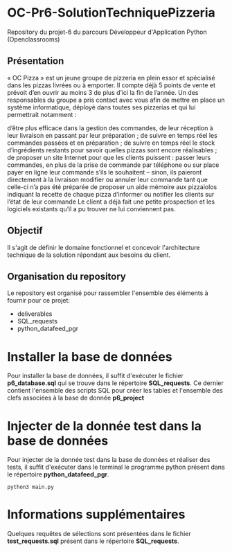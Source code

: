 # OC-Pr6-SolutionTechniquePizzeria
Repository du projet-6 du parcours Développeur d'Application Python (Openclassrooms)

## Présentation
« OC Pizza » est un jeune groupe de pizzeria en plein essor et spécialisé dans les pizzas livrées ou à emporter. Il compte déjà 5 points de vente et prévoit d’en ouvrir au moins 3 de plus d’ici la fin de l’année. Un des responsables du groupe a pris contact avec vous afin de mettre en place un système informatique, déployé dans toutes ses pizzerias et qui lui permettrait notamment :

d’être plus efficace dans la gestion des commandes, de leur réception à leur livraison en passant par leur préparation ;
de suivre en temps réel les commandes passées et en préparation ;
de suivre en temps réel le stock d’ingrédients restants pour savoir quelles pizzas sont encore réalisables ;
de proposer un site Internet pour que les clients puissent :
passer leurs commandes, en plus de la prise de commande par téléphone ou sur place
payer en ligne leur commande s’ils le souhaitent – sinon, ils paieront directement à la livraison
modifier ou annuler leur commande tant que celle-ci n’a pas été préparée
de proposer un aide mémoire aux pizzaiolos indiquant la recette de chaque pizza
d’informer ou notifier les clients sur l’état de leur commande
Le client a déjà fait une petite prospection et les logiciels existants qu’il a pu trouver ne lui conviennent pas.

## Objectif
Il s'agit de définir le domaine fonctionnel et concevoir l'architecture technique de la solution répondant aux besoins du client.

## Organisation du repository
Le repository est organisé pour rassembler l'ensemble des éléments à fournir pour ce projet:

* deliverables
* SQL_requests
* python_datafeed_pgr

# Installer la base de données
Pour installer la base de données, il suffit d'exécuter le fichier **p6_database.sql** qui se trouve dans le répertoire **SQL_requests**. Ce dernier contient l'ensemble des scripts SQL pour créer les tables et l'ensemble des clefs associées à la base de donnée **p6_project**

# Injecter de la donnée test dans la base de données
Pour injecter de la donnée test dans la base de données et réaliser des tests, il suffit d'exécuter dans le terminal le programme python présent dans le répertoire **python_datafeed_pgr**.

```
python3 main.py
```

# Informations supplémentaires
Quelques requêtes de sélections sont présentées dans le fichier **test_requests.sql** présent dans le répertoire **SQL_requests**.
